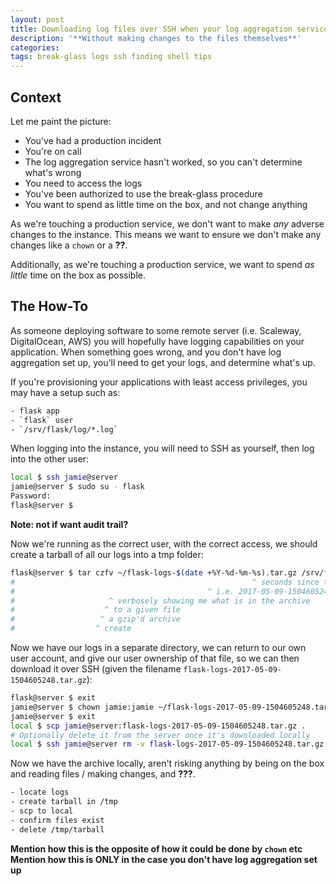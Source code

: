 ```yaml
---
layout: post
title: Downloading log files over SSH when your log aggregation service doesn't work
description: '**Without making changes to the files themselves**'
categories:
tags: break-glass logs ssh finding shell tips
---
```

## Context

Let me paint the picture:

- You've had a production incident
- You're on call
- The log aggregation service hasn't worked, so you can't determine what's wrong
- You need to access the logs
- You've been authorized to use the break-glass procedure
- You want to spend as little time on the box, and not change anything

As we're touching a production service, we don't want to make _any_ adverse changes to the instance. This means we want to ensure we don't make any changes like a `chown` or a **??**.

Additionally, as we're touching a production service, we want to spend _as little_ time on the box as possible.

## The How-To

As someone deploying software to some remote server (i.e. Scaleway, DigitalOcean, AWS) you will hopefully have logging capabilities on your application. When something goes wrong, and you don't have log aggregation set up, you'll need to get your logs, and determine what's up.

If you're provisioning your applications with least access privileges, you may have a setup such as:

```bash
- flask app
- `flask` user
- `/srv/flask/log/*.log`
```

When logging into the instance, you will need to SSH as yourself, then log into the other user:

```bash
local $ ssh jamie@server
jamie@server $ sudo su - flask
Password:
flask@server $
```

**Note: not if want audit trail?**

Now we're running as the correct user, with the correct access, we should create a tarball of all our logs into a tmp folder:

```bash
flask@server $ tar czfv ~/flask-logs-$(date +%Y-%d-%m-%s).tar.gz /srv/flask/log
#                                                     ^ seconds since the UNIX Epoch
#                                           ^ i.e. 2017-05-09-1504605248
#                     ^ verbosely showing me what is in the archive
#                    ^ to a given file
#                   ^ a gzip'd archive
#                  ^ create
```


Now we have our logs in a separate directory, we can return to our own user account, and give our user ownership of that file, so we can then download it over SSH (given the filename `flask-logs-2017-05-09-1504605248.tar.gz`):

```bash
flask@server $ exit
jamie@server $ chown jamie:jamie ~/flask-logs-2017-05-09-1504605248.tar.gz
jamie@server $ exit
local $ scp jamie@server:flask-logs-2017-05-09-1504605248.tar.gz .
# Optionally delete it from the server once it's downloaded locally
local $ ssh jamie@server rm -v flask-logs-2017-05-09-1504605248.tar.gz
```

Now we have the archive locally, aren't risking anything by being on the box and reading files / making changes, and **???**.



```bash
- locate logs
- create tarball in /tmp
- scp to local
- confirm files exist
- delete /tmp/tarball
```

**Mention how this is the opposite of how it could be done by `chown` etc**
**Mention how this is ONLY in the case you don't have log aggregation set up**
